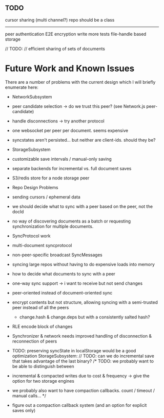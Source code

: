## TODO

cursor sharing (multi channel?)
repo should be a class

---

peer authentication
E2E encryption
write more tests
file-handle based storage

// TODO:
// efficient sharing of sets of documents

# Future Work and Known Issues

There are a number of problems with the current design which I will briefly enumerate here:

- NetworkSubsystem
- peer candidate selection -> do we trust this peer? (see Network.js peer-candidate)
- handle disconnections -> try another protocol
- one websocket per peer per document. seems expensive
- syncstates aren't persisted... but neither are client-ids. should they be?
- StorageSubsystem
- customizable save intervals / manual-only saving
- separate backends for incremental vs. full document saves
- S3/redis store for a node storage peer

- Repo Design Problems
- sending cursors / ephemeral data
- we should decide what to sync with a peer based on the peer, not the docId
- no way of discovering documents as a batch or requesting synchronization for multiple documents.

- SyncProtocol work
- multi-document syncprotocol
- non-peer-specific broadcast SyncMessages
- syncing large repos without having to do expensive loads into memory
- how to decide what documents to sync with a peer
- one-way sync support -> i want to receive but not send changes
- peer-oriented instead of document-oriented sync
- encrypt contents but not structure, allowing syncing with a semi-trusted peer instead of all the peers
  - change.hash & change.deps but with a consistently salted hash?
- RLE encode block of changes

- Synchronizer & network needs improved handling of disconnection & reconnection of peers
- TODO: preserving syncState in localStorage would be a good optimization
  StorageSubsystem:
  // TODO: can we do incremental save that takes advantage of the last binary?
  /\* TODO: we probably want to be able to distinguish between
- incremental & compacted writes due to cost & frequency -> give the option for two storage engines
- we probably also want to have compaction callbacks. count / timeout / manual calls...
  \*/
- figure out a compaction callback system (and an option for explicit saves only)
